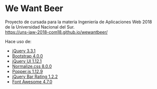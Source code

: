 # We Want Beer
Proyecto de cursada para la materia Ingeniería de Aplicaciones Web 2018 de la Universidad Nacional del Sur. <br>
https://uns-iaw-2018-com18.github.io/wewantbeer/

Hace uso de:
* [jQuery 3.3.1](https://jquery.com/)
* [Bootstrap 4.0.0](https://getbootstrap.com/)
* [jQuery UI 1.12.1](https://jqueryui.com/)
* [Normalize.css 8.0.0](https://necolas.github.io/normalize.css/)
* [Popper.js 1.12.9](https://popper.js.org/)
* [jQuery Bar Rating 1.2.2](https://github.com/antennaio/jquery-bar-rating)
* [Font Awesome 4.7.0](https://fontawesome.com/)
